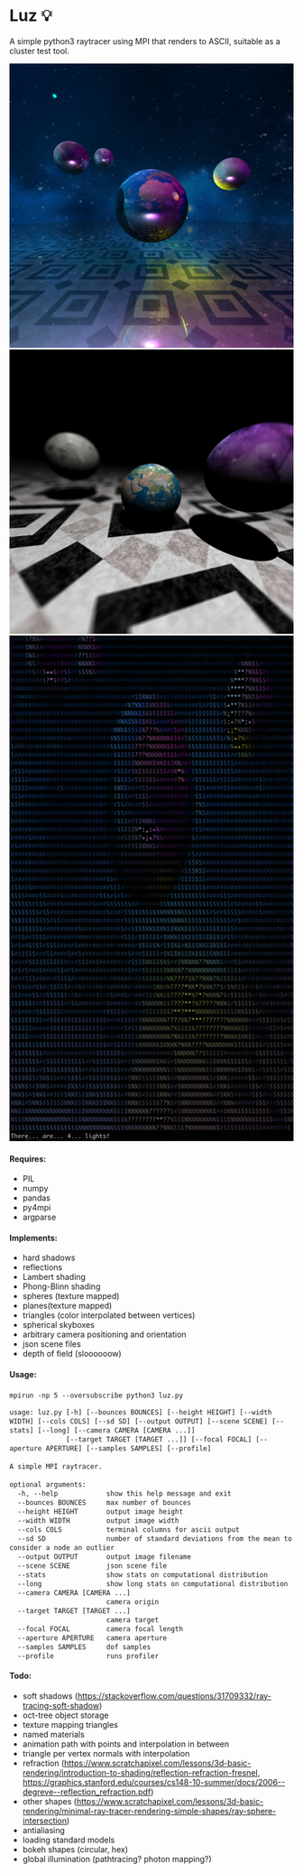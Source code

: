 # Luz 💡

A simple python3 raytracer using MPI that renders to ASCII, suitable as a cluster test tool.

![aperture size 0.15, 120 samples per pixel](gallery/dof_s120.png)
![sample render](gallery/dof.png)
![ascii render](gallery/ascii_render.png)

#### Requires:
  - PIL
  - numpy
  - pandas
  - py4mpi
  - argparse


#### Implements:

  - hard shadows
  - reflections
  - Lambert shading
  - Phong-Blinn shading
  - spheres (texture mapped)
  - planes(texture mapped)
  - triangles (color interpolated between vertices)
  - spherical skyboxes
  - arbitrary camera positioning and orientation
  - json scene files
  - depth of field (sloooooow)


#### Usage:

`mpirun -np 5 --oversubscribe python3 luz.py`

````
usage: luz.py [-h] [--bounces BOUNCES] [--height HEIGHT] [--width WIDTH] [--cols COLS] [--sd SD] [--output OUTPUT] [--scene SCENE] [--stats] [--long] [--camera CAMERA [CAMERA ...]]
              [--target TARGET [TARGET ...]] [--focal FOCAL] [--aperture APERTURE] [--samples SAMPLES] [--profile]

A simple MPI raytracer.

optional arguments:
  -h, --help            show this help message and exit
  --bounces BOUNCES     max number of bounces
  --height HEIGHT       output image height
  --width WIDTH         output image width
  --cols COLS           terminal columns for ascii output
  --sd SD               number of standard deviations from the mean to consider a node an outlier
  --output OUTPUT       output image filename
  --scene SCENE         json scene file
  --stats               show stats on computational distribution
  --long                show long stats on computational distribution
  --camera CAMERA [CAMERA ...]
                        camera origin
  --target TARGET [TARGET ...]
                        camera target
  --focal FOCAL         camera focal length
  --aperture APERTURE   camera aperture
  --samples SAMPLES     dof samples
  --profile             runs profiler
````

#### Todo:

  - soft shadows (https://stackoverflow.com/questions/31709332/ray-tracing-soft-shadow)
  - oct-tree object storage
  - texture mapping triangles
  - named materials
  - animation path with points and interpolation in between
  - triangle per vertex normals with interpolation
  - refraction (https://www.scratchapixel.com/lessons/3d-basic-rendering/introduction-to-shading/reflection-refraction-fresnel, https://graphics.stanford.edu/courses/cs148-10-summer/docs/2006--degreve--reflection_refraction.pdf)
  - other shapes (https://www.scratchapixel.com/lessons/3d-basic-rendering/minimal-ray-tracer-rendering-simple-shapes/ray-sphere-intersection)
  - antialiasing
  - loading standard models
  - bokeh shapes (circular, hex)
  - global illumination (pathtracing? photon mapping?)
